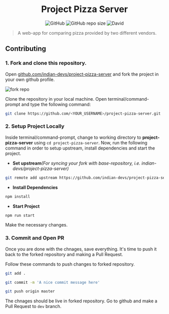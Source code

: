 <div style="text-align: center">

# Project Pizza Server

![GitHub](https://img.shields.io/github/license/indian-devs/project-pizza-server) ![GitHub repo size](https://img.shields.io/github/repo-size/indian-devs/project-pizza-server) ![David](https://img.shields.io/david/indian-devs/project-pizza-server)

</div>

> A web-app for comparing pizza provided by two different vendors.

## Contributing

### 1. Fork and clone this repository.

Open [github.com/indian-devs/project-pizza-server](https://github.com/indian-devs/project-pizza-server) and fork the project in your own github profile.

![fork repo](https://github-images.s3.amazonaws.com/help/bootcamp/Bootcamp-Fork.png)

Clone the repository in your local machine. Open terminal/command-prompt and type the following command:

```sh
git clone https://github.com/<YOUR_USERNAME>/project-pizza-server.git
```

### 2. Setup Project Locally

Inside terminal/command-prompt, change to working directory to **project-pizza-server** using `cd project-pizza-server`. Now, run the following command in order to setup upstream, install dependencies and start the project.

- **Set upstream**_(For syncing your fork with base-repository, i.e. indian-devs/project-pizza-server)_

```sh
git remote add upstream https://github.com/indian-devs/project-pizza-server.git
```

- **Install Dependencies**

```sh
npm install
```

- **Start Project**

```sh
npm run start
```

Make the necessary changes.

### 3. Commit and Open PR

Once you are done with the chnages, save everything. It's time to push it back to the forked repository and making a Pull Request.

Follow these commands to push changes to forked repository.

```sh
git add .

git commit -m 'A nice commit message here'

git push origin master
```

The chnages should be live in forked repository. Go to github and make a Pull Request to `dev` branch.
